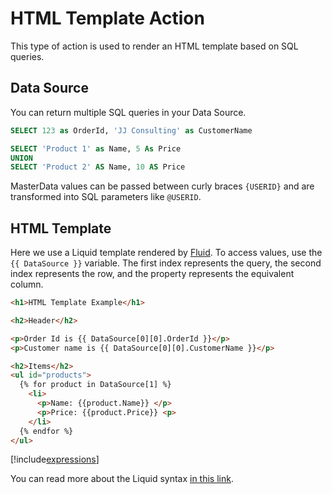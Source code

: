 # HTML Template Action
This type of action is used to render an HTML template based on SQL queries.

## Data Source
You can return multiple SQL queries in your Data Source.
```sql
SELECT 123 as OrderId, 'JJ Consulting' as CustomerName

SELECT 'Product 1' as Name, 5 As Price
UNION
SELECT 'Product 2' AS Name, 10 AS Price
```
MasterData values can be passed between curly braces `{USERID}` and are transformed into SQL parameters like `@USERID`.

## HTML Template
Here we use a Liquid template rendered by [Fluid](https://github.com/sebastienros/fluid). To access values, use the `{{ DataSource }}` variable.
The first index represents the query, the second index represents the row, and the property represents the equivalent column.

```html
<h1>HTML Template Example</h1>

<h2>Header</h2>

<p>Order Id is {{ DataSource[0][0].OrderId }}</p> 
<p>Customer name is {{ DataSource[0][0].CustomerName }}</p>

<h2>Items</h2>
<ul id="products">
  {% for product in DataSource[1] %}
    <li>
      <p>Name: {{product.Name}} </p>
	  <p>Price: {{product.Price}} <p>
    </li>
  {% endfor %}
</ul>
```


[!include[expressions](overview_action.md)]

You can read more about the Liquid syntax [in this link](../html_templates.md).
